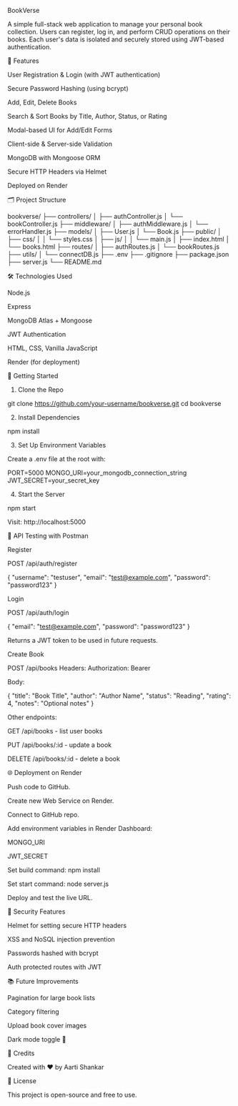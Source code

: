 BookVerse

A simple full-stack web application to manage your personal book collection. Users can register, log in, and perform CRUD operations on their books. Each user's data is isolated and securely stored using JWT-based authentication.

🚀 Features

User Registration & Login (with JWT authentication)

Secure Password Hashing (using bcrypt)

Add, Edit, Delete Books

Search & Sort Books by Title, Author, Status, or Rating

Modal-based UI for Add/Edit Forms

Client-side & Server-side Validation

MongoDB with Mongoose ORM

Secure HTTP Headers via Helmet

Deployed on Render

🗂 Project Structure

bookverse/
├── controllers/
│   ├── authController.js
│   └── bookController.js
├── middleware/
│   ├── authMiddleware.js
│   └── errorHandler.js
├── models/
│   ├── User.js
│   └── Book.js
├── public/
│   ├── css/
│   │   └── styles.css
│   ├── js/
│   │   └── main.js
│   ├── index.html
│   └── books.html
├── routes/
│   ├── authRoutes.js
│   └── bookRoutes.js
├── utils/
│   └── connectDB.js
├── .env
├── .gitignore
├── package.json
├── server.js
└── README.md

🛠 Technologies Used

Node.js

Express

MongoDB Atlas + Mongoose

JWT Authentication

HTML, CSS, Vanilla JavaScript

Render (for deployment)

🧪 Getting Started

1. Clone the Repo

git clone https://github.com/your-username/bookverse.git
cd bookverse

2. Install Dependencies

npm install

3. Set Up Environment Variables

Create a .env file at the root with:

PORT=5000
MONGO_URI=your_mongodb_connection_string
JWT_SECRET=your_secret_key

4. Start the Server

npm start

Visit: http://localhost:5000

🧪 API Testing with Postman

Register

POST /api/auth/register

{
  "username": "testuser",
  "email": "test@example.com",
  "password": "password123"
}

Login

POST /api/auth/login

{
  "email": "test@example.com",
  "password": "password123"
}

Returns a JWT token to be used in future requests.

Create Book

POST /api/books
Headers:
Authorization: Bearer <token>

Body:

{
  "title": "Book Title",
  "author": "Author Name",
  "status": "Reading",
  "rating": 4,
  "notes": "Optional notes"
}

Other endpoints:

GET /api/books - list user books

PUT /api/books/:id - update a book

DELETE /api/books/:id - delete a book

🌐 Deployment on Render

Push code to GitHub.

Create new Web Service on Render.

Connect to GitHub repo.

Add environment variables in Render Dashboard:

MONGO_URI

JWT_SECRET

Set build command: npm install

Set start command: node server.js

Deploy and test the live URL.

🔐 Security Features

Helmet for setting secure HTTP headers

XSS and NoSQL injection prevention

Passwords hashed with bcrypt

Auth protected routes with JWT


📚 Future Improvements

Pagination for large book lists

Category filtering

Upload book cover images

Dark mode toggle 🌙

🙏 Credits

Created with ❤️ by Aarti Shankar

📄 License

This project is open-source and free to use.